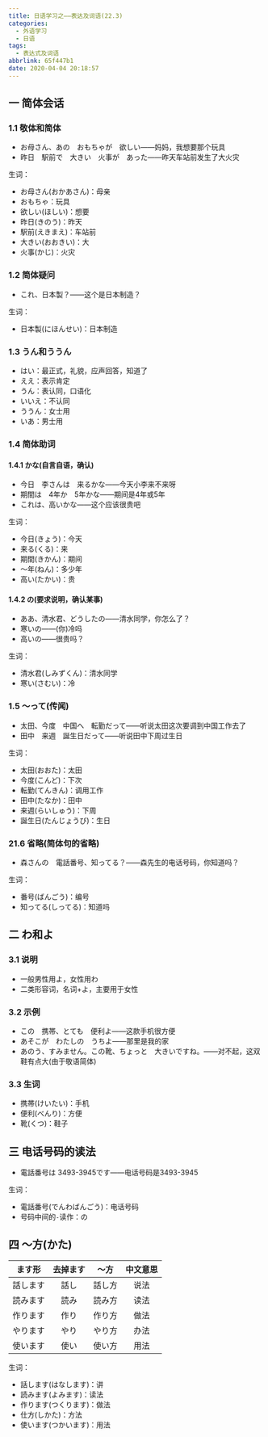 ```yaml
---
title: 日语学习之——表达及词语(22.3)
categories:
  - 外语学习
  - 日语
tags:
  - 表达式及词语
abbrlink: 65f447b1
date: 2020-04-04 20:18:57
---
```

## 一 简体会话

### 1.1 敬体和简体

* お母さん、あの　おもちゃが　欲しい——妈妈，我想要那个玩具
* 昨日　駅前で　大きい　火事が　あった——昨天车站前发生了大火灾

<!--more-->

生词： 

* お母さん(おかあさん)：母亲
* おもちゃ：玩具
* 欲しい(ほしい)：想要
* 昨日(きのう)：昨天
* 駅前(えきまえ)：车站前
* 大きい(おおきい)：大
* 火事(かじ)：火灾

### 1.2 简体疑问

* これ、日本製？——这个是日本制造？

生词： 

* 日本製(にほんせい)：日本制造

### 1.3 うん和ううん

* はい：最正式，礼貌，应声回答，知道了
* ええ：表示肯定
* うん：表认同，口语化
* いいえ：不认同
* ううん：女士用
* いあ：男士用

### 1.4  简体助词

####  1.4.1  かな(自言自语，确认)

* 今日　李さんは　来るかな——今天小李来不来呀
* 期間は　4年か　5年かな——期间是4年或5年
* これは、高いかな——这个应该很贵吧

生词：

* 今日(きょう)：今天
* 来る(くる)：来
* 期間(きかん)：期间
* ～年(ねん)：多少年
* 高い(たかい)：贵

#### 1.4.2  の(要求说明，确认某事)

* ああ、清水君、どうしたの——清水同学，你怎么了？
* 寒いの——(你)冷吗
* 高いの——很贵吗？

生词：

* 清水君(しみずくん)：清水同学
* 寒い(さむい)：冷

### 1.5   ～って(传闻)

* 太田、今度　中国へ　転勤だって——听说太田这次要调到中国工作去了
* 田中　来週　誕生日だって——听说田中下周过生日

生词：

* 太田(おおた)：太田
* 今度(こんど)：下次
* 転勤(てんきん)：调用工作
* 田中(たなか)：田中
* 来週(らいしゅう)：下周
* 誕生日(たんじょうび)：生日

###  21.6 省略(简体句的省略)

* 森さんの　電話番号、知ってる？——森先生的电话号码，你知道吗？

生词：

* 番号(ばんごう)：编号
* 知ってる(しってる)：知道吗

## 二 わ和よ

### 3.1 说明

* 一般男性用よ，女性用わ
* 二类形容词，名词+よ，主要用于女性

### 3.2 示例

* この　携帯、とても　便利よ——这款手机很方便
* あそこが　わたしの　うちよ——那里是我的家
* あのう、すみません。この靴、ちょっと　大きいですね。——对不起，这双鞋有点大(由于敬语简体)

### 3.3 生词

* 携帯(けいたい)：手机
* 便利(べんり)：方便
* 靴(くつ)：鞋子

## 三 电话号码的读法

* 電話番号は 3493-3945です——电话号码是3493-3945

生词：

* 電話番号(でんわばんごう)：电话号码
* 号码中间的`-`读作：の

## 四 ～方(かた)

|  ます形  | 去掉ます |  〜方  | 中文意思 |
| :------: | :------: | :----: | :------: |
| 話します |   話し   | 話し方 |   说法   |
| 読みます |   読み   | 読み方 |   读法   |
| 作ります |   作り   | 作り方 |   做法   |
| やります |   やり   | やり方 |   办法   |
| 使います |   使い   | 使い方 |   用法   |

生词：

* 話します(はなします)：讲
* 読みます(よみます)：读法
* 作ります(つくります)：做法
* 仕方(しかた)：方法
* 使います(つかいます)：用法